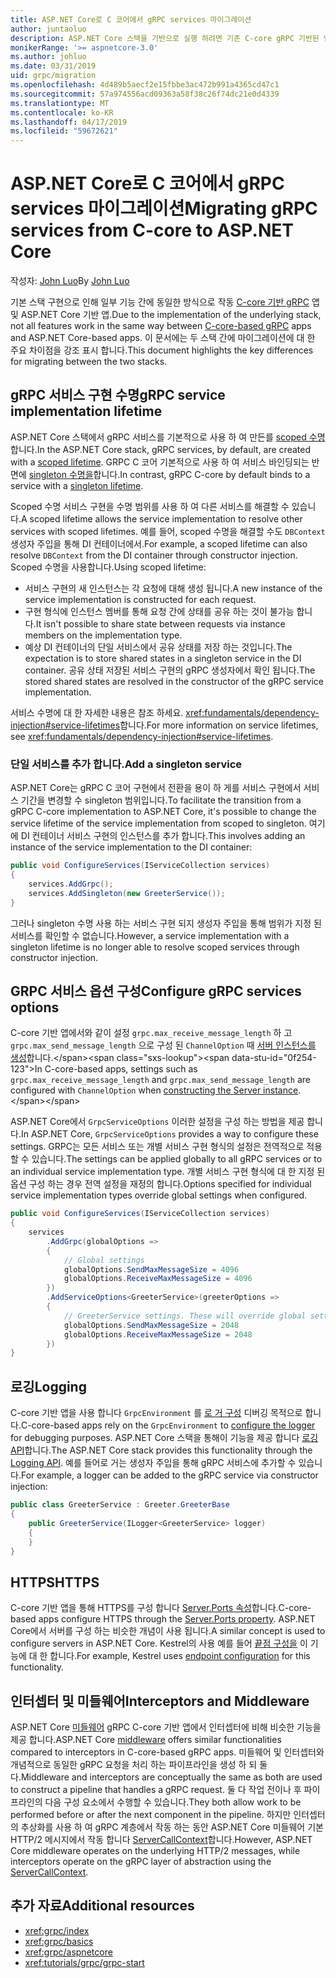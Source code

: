 ```yaml
---
title: ASP.NET Core로 C 코어에서 gRPC services 마이그레이션
author: juntaoluo
description: ASP.NET Core 스택을 기반으로 실행 하려면 기존 C-core gRPC 기반된 앱을 이동 하는 방법에 알아봅니다.
monikerRange: '>= aspnetcore-3.0'
ms.author: johluo
ms.date: 03/31/2019
uid: grpc/migration
ms.openlocfilehash: 4d489b5aecf2e15fbbe3ac472b991a4365cd47c1
ms.sourcegitcommit: 57a974556acd09363a58f38c26f74dc21e0d4339
ms.translationtype: MT
ms.contentlocale: ko-KR
ms.lasthandoff: 04/17/2019
ms.locfileid: "59672621"
---
```

# <a name="migrating-grpc-services-from-c-core-to-aspnet-core"></a><span data-ttu-id="0f254-103">ASP.NET Core로 C 코어에서 gRPC services 마이그레이션</span><span class="sxs-lookup"><span data-stu-id="0f254-103">Migrating gRPC services from C-core to ASP.NET Core</span></span>

<span data-ttu-id="0f254-104">작성자: [John Luo](https://github.com/juntaoluo)</span><span class="sxs-lookup"><span data-stu-id="0f254-104">By [John Luo](https://github.com/juntaoluo)</span></span>

<span data-ttu-id="0f254-105">기본 스택 구현으로 인해 일부 기능 간에 동일한 방식으로 작동 [C-core 기반 gRPC](https://grpc.io/blog/grpc-stacks) 앱 및 ASP.NET Core 기반 앱.</span><span class="sxs-lookup"><span data-stu-id="0f254-105">Due to the implementation of the underlying stack, not all features work in the same way between [C-core-based gRPC](https://grpc.io/blog/grpc-stacks) apps and ASP.NET Core-based apps.</span></span> <span data-ttu-id="0f254-106">이 문서에는 두 스택 간에 마이그레이션에 대 한 주요 차이점을 강조 표시 합니다.</span><span class="sxs-lookup"><span data-stu-id="0f254-106">This document highlights the key differences for migrating between the two stacks.</span></span>

## <a name="grpc-service-implementation-lifetime"></a><span data-ttu-id="0f254-107">gRPC 서비스 구현 수명</span><span class="sxs-lookup"><span data-stu-id="0f254-107">gRPC service implementation lifetime</span></span>

<span data-ttu-id="0f254-108">ASP.NET Core 스택에서 gRPC 서비스를 기본적으로 사용 하 여 만든를 [scoped 수명](xref:fundamentals/dependency-injection#service-lifetimes)합니다.</span><span class="sxs-lookup"><span data-stu-id="0f254-108">In the ASP.NET Core stack, gRPC services, by default, are created with a [scoped lifetime](xref:fundamentals/dependency-injection#service-lifetimes).</span></span> <span data-ttu-id="0f254-109">GRPC C 코어 기본적으로 사용 하 여 서비스 바인딩되는 반면에 [singleton 수명을](xref:fundamentals/dependency-injection#service-lifetimes)합니다.</span><span class="sxs-lookup"><span data-stu-id="0f254-109">In contrast, gRPC C-core by default binds to a service with a [singleton lifetime](xref:fundamentals/dependency-injection#service-lifetimes).</span></span>

<span data-ttu-id="0f254-110">Scoped 수명 서비스 구현을 수명 범위를 사용 하 여 다른 서비스를 해결할 수 있습니다.</span><span class="sxs-lookup"><span data-stu-id="0f254-110">A scoped lifetime allows the service implementation to resolve other services with scoped lifetimes.</span></span> <span data-ttu-id="0f254-111">예를 들어, scoped 수명을 해결할 수도 `DBContext` 생성자 주입을 통해 DI 컨테이너에서.</span><span class="sxs-lookup"><span data-stu-id="0f254-111">For example, a scoped lifetime can also resolve `DBContext` from the DI container through constructor injection.</span></span> <span data-ttu-id="0f254-112">Scoped 수명을 사용합니다.</span><span class="sxs-lookup"><span data-stu-id="0f254-112">Using scoped lifetime:</span></span>

* <span data-ttu-id="0f254-113">서비스 구현의 새 인스턴스는 각 요청에 대해 생성 됩니다.</span><span class="sxs-lookup"><span data-stu-id="0f254-113">A new instance of the service implementation is constructed for each request.</span></span>
* <span data-ttu-id="0f254-114">구현 형식에 인스턴스 멤버를 통해 요청 간에 상태를 공유 하는 것이 불가능 합니다.</span><span class="sxs-lookup"><span data-stu-id="0f254-114">It isn't possible to share state between requests via instance members on the implementation type.</span></span>
* <span data-ttu-id="0f254-115">예상 DI 컨테이너의 단일 서비스에서 공유 상태를 저장 하는 것입니다.</span><span class="sxs-lookup"><span data-stu-id="0f254-115">The expectation is to store shared states in a singleton service in the DI container.</span></span> <span data-ttu-id="0f254-116">공유 상태 저장된 서비스 구현의 gRPC 생성자에서 확인 됩니다.</span><span class="sxs-lookup"><span data-stu-id="0f254-116">The stored shared states are resolved in the constructor of the gRPC service implementation.</span></span>

<span data-ttu-id="0f254-117">서비스 수명에 대 한 자세한 내용은 참조 하세요. <xref:fundamentals/dependency-injection#service-lifetimes>합니다.</span><span class="sxs-lookup"><span data-stu-id="0f254-117">For more information on service lifetimes, see <xref:fundamentals/dependency-injection#service-lifetimes>.</span></span>

### <a name="add-a-singleton-service"></a><span data-ttu-id="0f254-118">단일 서비스를 추가 합니다.</span><span class="sxs-lookup"><span data-stu-id="0f254-118">Add a singleton service</span></span>

<span data-ttu-id="0f254-119">ASP.NET Core는 gRPC C 코어 구현에서 전환을 용이 하 게를 서비스 구현에서 서비스 기간을 변경할 수 singleton 범위입니다.</span><span class="sxs-lookup"><span data-stu-id="0f254-119">To facilitate the transition from a gRPC C-core implementation to ASP.NET Core, it's possible to change the service lifetime of the service implementation from scoped to singleton.</span></span> <span data-ttu-id="0f254-120">여기에 DI 컨테이너 서비스 구현의 인스턴스를 추가 합니다.</span><span class="sxs-lookup"><span data-stu-id="0f254-120">This involves adding an instance of the service implementation to the DI container:</span></span>

```csharp
public void ConfigureServices(IServiceCollection services)
{
    services.AddGrpc();
    services.AddSingleton(new GreeterService());
}
```

<span data-ttu-id="0f254-121">그러나 singleton 수명 사용 하는 서비스 구현 되지 생성자 주입을 통해 범위가 지정 된 서비스를 확인할 수 없습니다.</span><span class="sxs-lookup"><span data-stu-id="0f254-121">However, a service implementation with a singleton lifetime is no longer able to resolve scoped services through constructor injection.</span></span>

## <a name="configure-grpc-services-options"></a><span data-ttu-id="0f254-122">GRPC 서비스 옵션 구성</span><span class="sxs-lookup"><span data-stu-id="0f254-122">Configure gRPC services options</span></span>

<span data-ttu-id="0f254-123">C-core 기반 앱에서와 같이 설정 `grpc.max_receive_message_length` 하 고 `grpc.max_send_message_length` 으로 구성 된 `ChannelOption` 때 [서버 인스턴스를 생성](https://grpc.io/grpc/csharp/api/Grpc.Core.Server.html#Grpc_Core_Server__ctor_System_Collections_Generic_IEnumerable_Grpc_Core_ChannelOption__)합니다.</span><span class="sxs-lookup"><span data-stu-id="0f254-123">In C-core-based apps, settings such as `grpc.max_receive_message_length` and `grpc.max_send_message_length` are configured with `ChannelOption` when [constructing the Server instance](https://grpc.io/grpc/csharp/api/Grpc.Core.Server.html#Grpc_Core_Server__ctor_System_Collections_Generic_IEnumerable_Grpc_Core_ChannelOption__).</span></span>

<span data-ttu-id="0f254-124">ASP.NET Core에서 `GrpcServiceOptions` 이러한 설정을 구성 하는 방법을 제공 합니다.</span><span class="sxs-lookup"><span data-stu-id="0f254-124">In ASP.NET Core, `GrpcServiceOptions` provides a way to configure these settings.</span></span> <span data-ttu-id="0f254-125">GRPC는 모든 서비스 또는 개별 서비스 구현 형식의 설정은 전역적으로 적용할 수 있습니다.</span><span class="sxs-lookup"><span data-stu-id="0f254-125">The settings can be applied globally to all gRPC services or to an individual service implementation type.</span></span> <span data-ttu-id="0f254-126">개별 서비스 구현 형식에 대 한 지정 된 옵션 구성 하는 경우 전역 설정을 재정의 합니다.</span><span class="sxs-lookup"><span data-stu-id="0f254-126">Options specified for individual service implementation types override global settings when configured.</span></span>

```csharp
public void ConfigureServices(IServiceCollection services)
{
    services
        .AddGrpc(globalOptions =>
        {
            // Global settings
            globalOptions.SendMaxMessageSize = 4096
            globalOptions.ReceiveMaxMessageSize = 4096
        })
        .AddServiceOptions<GreeterService>(greeterOptions =>
        {
            // GreeterService settings. These will override global settings
            globalOptions.SendMaxMessageSize = 2048
            globalOptions.ReceiveMaxMessageSize = 2048
        })
}
```

## <a name="logging"></a><span data-ttu-id="0f254-127">로깅</span><span class="sxs-lookup"><span data-stu-id="0f254-127">Logging</span></span>

<span data-ttu-id="0f254-128">C-core 기반 앱을 사용 합니다 `GrpcEnvironment` 를 [로 거 구성](https://grpc.io/grpc/csharp/api/Grpc.Core.GrpcEnvironment.html?q=size#Grpc_Core_GrpcEnvironment_SetLogger_Grpc_Core_Logging_ILogger_) 디버깅 목적으로 합니다.</span><span class="sxs-lookup"><span data-stu-id="0f254-128">C-core-based apps rely on the `GrpcEnvironment` to [configure the logger](https://grpc.io/grpc/csharp/api/Grpc.Core.GrpcEnvironment.html?q=size#Grpc_Core_GrpcEnvironment_SetLogger_Grpc_Core_Logging_ILogger_) for debugging purposes.</span></span> <span data-ttu-id="0f254-129">ASP.NET Core 스택을 통해이 기능을 제공 합니다 [로깅 API](xref:fundamentals/logging/index)합니다.</span><span class="sxs-lookup"><span data-stu-id="0f254-129">The ASP.NET Core stack provides this functionality through the [Logging API](xref:fundamentals/logging/index).</span></span> <span data-ttu-id="0f254-130">예를 들어로 거는 생성자 주입을 통해 gRPC 서비스에 추가할 수 있습니다.</span><span class="sxs-lookup"><span data-stu-id="0f254-130">For example, a logger can be added to the gRPC service via constructor injection:</span></span>

```csharp
public class GreeterService : Greeter.GreeterBase
{
    public GreeterService(ILogger<GreeterService> logger)
    {
    }
}
```

## <a name="https"></a><span data-ttu-id="0f254-131">HTTPS</span><span class="sxs-lookup"><span data-stu-id="0f254-131">HTTPS</span></span>

<span data-ttu-id="0f254-132">C-core 기반 앱을 통해 HTTPS를 구성 합니다 [Server.Ports 속성](https://grpc.io/grpc/csharp/api/Grpc.Core.Server.html#Grpc_Core_Server_Ports)합니다.</span><span class="sxs-lookup"><span data-stu-id="0f254-132">C-core-based apps configure HTTPS through the [Server.Ports property](https://grpc.io/grpc/csharp/api/Grpc.Core.Server.html#Grpc_Core_Server_Ports).</span></span> <span data-ttu-id="0f254-133">ASP.NET Core에서 서버를 구성 하는 비슷한 개념이 사용 됩니다.</span><span class="sxs-lookup"><span data-stu-id="0f254-133">A similar concept is used to configure servers in ASP.NET Core.</span></span> <span data-ttu-id="0f254-134">Kestrel의 사용 예를 들어 [끝점 구성을](xref:fundamentals/servers/kestrel#endpoint-configuration) 이 기능에 대 한 합니다.</span><span class="sxs-lookup"><span data-stu-id="0f254-134">For example, Kestrel uses [endpoint configuration](xref:fundamentals/servers/kestrel#endpoint-configuration) for this functionality.</span></span>

## <a name="interceptors-and-middleware"></a><span data-ttu-id="0f254-135">인터셉터 및 미들웨어</span><span class="sxs-lookup"><span data-stu-id="0f254-135">Interceptors and Middleware</span></span>

<span data-ttu-id="0f254-136">ASP.NET Core [미들웨어](xref:fundamentals/middleware/index) gRPC C-core 기반 앱에서 인터셉터에 비해 비슷한 기능을 제공 합니다.</span><span class="sxs-lookup"><span data-stu-id="0f254-136">ASP.NET Core [middleware](xref:fundamentals/middleware/index) offers similar functionalities compared to interceptors in C-core-based gRPC apps.</span></span> <span data-ttu-id="0f254-137">미들웨어 및 인터셉터와 개념적으로 동일한 gRPC 요청을 처리 하는 파이프라인을 생성 하 되 둘 다.</span><span class="sxs-lookup"><span data-stu-id="0f254-137">Middleware and interceptors are conceptually the same as both are used to construct a pipeline that handles a gRPC request.</span></span> <span data-ttu-id="0f254-138">둘 다 작업 전이나 후 파이프라인의 다음 구성 요소에서 수행할 수 있습니다.</span><span class="sxs-lookup"><span data-stu-id="0f254-138">They both allow work to be performed before or after the next component in the pipeline.</span></span> <span data-ttu-id="0f254-139">하지만 인터셉터의 추상화를 사용 하 여 gRPC 계층에서 작동 하는 동안 ASP.NET Core 미들웨어 기본 HTTP/2 메시지에서 작동 합니다 [ServerCallContext](https://grpc.io/grpc/csharp/api/Grpc.Core.ServerCallContext.html)합니다.</span><span class="sxs-lookup"><span data-stu-id="0f254-139">However, ASP.NET Core middleware operates on the underlying HTTP/2 messages, while interceptors operate on the gRPC layer of abstraction using the [ServerCallContext](https://grpc.io/grpc/csharp/api/Grpc.Core.ServerCallContext.html).</span></span>

## <a name="additional-resources"></a><span data-ttu-id="0f254-140">추가 자료</span><span class="sxs-lookup"><span data-stu-id="0f254-140">Additional resources</span></span>

* <xref:grpc/index>
* <xref:grpc/basics>
* <xref:grpc/aspnetcore>
* <xref:tutorials/grpc/grpc-start>
